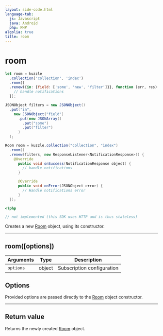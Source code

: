 ```yaml
---
layout: side-code.html
language-tab:
  js: Javascript
  java: Android
  php: PHP
algolia: true
title: room
---
```


# room

```js
let room = kuzzle
  .collection('collection', 'index')
  .room()
  .renew({in: {field: ['some', 'new', 'filter']}}, function (err, res) {
    // handle notifications
  });
```

```java
JSONObject filters = new JSONObject()
  .put("in",
    new JSONObject("field")
      .put(new JSONArray()
        .put("some")
        .put("filter")
      )
  );

Room room = kuzzle.collection("collection", "index")
  .room()
  .renew(filters, new ResponseListener<NotificationResponse>() {
    @Override
      public void onSuccess(NotificationResponse object) {
        // handle notifications
      }

      @Override
      public void onError(JSONObject error) {
        // Handle notifications error
      }
  });
```

```php
<?php

// not implemented (this SDK uses HTTP and is thus stateless)
```

Creates a new [Room](/sdk-reference/room/) object, using its constructor.

---

## room([options])

| Arguments | Type | Description |
|---------------|---------|----------------------------------------|
| ``options`` | object | Subscription configuration |

## Options

Provided options are passed directly to the [Room](/sdk-reference/room/) object constructor.

---

## Return value

Returns the newly created [Room](/sdk-reference/room/) object.
